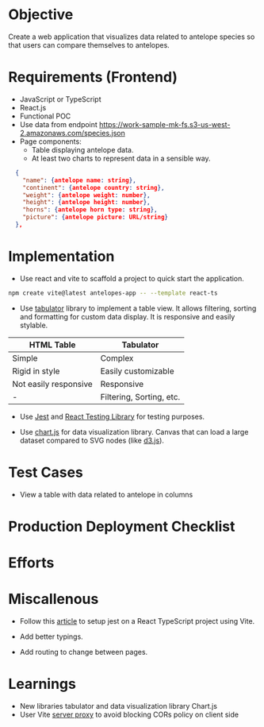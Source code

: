 # Objective

Create a web application that visualizes data related to antelope species so that users can compare themselves to antelopes.

# Requirements (Frontend)

- JavaScript or TypeScript
- React.js
- Functional POC
- Use data from endpoint https://work-sample-mk-fs.s3-us-west-2.amazonaws.com/species.json
- Page components:
  - Table displaying antelope data.
  - At least two charts to represent data in a sensible way.

```json
  {
    "name": {antelope name: string},
    "continent": {antelope country: string},
    "weight": {antelope weight: number},
    "height": {antelope height: number},
    "horns": {antelope horn type: string},
    "picture": {antelope picture: URL/string}
  },
```

# Implementation

- Use react and vite to scaffold a project to quick start the application.
```bash
npm create vite@latest antelopes-app -- --template react-ts
```

- Use [tabulator](https://tabulator.info/) library to implement a table view. It allows filtering, sorting and formatting for custom data display. It is responsive and easily stylable.

| HTML Table            | Tabulator                |
| --------------------- | ------------------------ |
| Simple                | Complex                  |
| Rigid in style        | Easily customizable      |
| Not easily responsive | Responsive               |
| -                     | Filtering, Sorting, etc. |

- Use [Jest](https://jestjs.io/docs/getting-started#using-typescript) and [React Testing Library](https://testing-library.com/docs/react-testing-library/intro/) for testing purposes.

- Use [chart.js](https://www.chartjs.org/) for data visualization library. Canvas that can load a large dataset compared to SVG nodes (like [d3.js](https://d3js.org/)).

# Test Cases

- View a table with data related to antelope in columns

# Production Deployment Checklist

# Efforts

# Miscallenous

- Follow this [article](https://dev.to/hannahadora/jest-testing-with-vite-and-react-typescript-4bap) to setup jest on a React TypeScript project using Vite.

- Add better typings.

- Add routing to change between pages.

# Learnings

- New libraries tabulator and data visualization library Chart.js
- User Vite [server proxy](https://vitejs.dev/config/server-options.html#server-proxy) to avoid blocking CORs policy on client side
